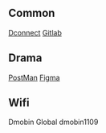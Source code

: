 ## Common
[Dconnect](https://dconnect.dmobin.studio)
[Gitlab](https://git.dmobin.studio)

## Drama
[PostMan](https://documenter.getpostman.com/view/26991993/2sA3BkdDqR)
[Figma](https://www.figma.com/design/1rEzly54uiWck21ZXJSJCb/Drama-Short)

## Wifi
Dmobin Global
dmobin1109
